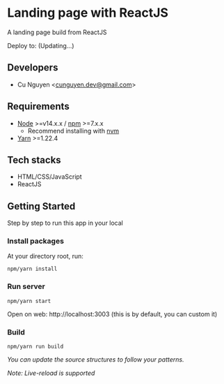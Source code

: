 # Landing page with ReactJS

A landing page build from ReactJS

Deploy to: (Updating...)

## Developers

- Cu Nguyen &lt;[cunguyen.dev@gmail.com](cnguyen.dev@gmail.com)&gt;

## Requirements

- [Node](https://nodejs.org/en/) &gt;=v14.x.x / [npm](https://www.npmjs.com/) &gt;=7.x.x
  - Recommend installing with [nvm](https://github.com/creationix/nvm)
- [Yarn](https://classic.yarnpkg.com) &gt;=1.22.4

## Tech stacks

- HTML/CSS/JavaScript
- ReactJS

## Getting Started

Step by step to run this app in your local

### Install packages

At your directory root, run:

```
npm/yarn install
```

### Run server

```
npm/yarn start
```

Open on web: http://localhost:3003 (this is by default, you can custom it)

### Build

```
npm/yarn run build
```

_You can update the source structures to follow your patterns._

_Note: Live-reload is supported_
